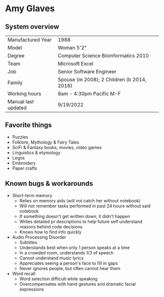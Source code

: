 # Amy Glaves

## System overview
<table>
  <tr><td>Manufactured Year</td><td>1988</td></tr>
  <tr><td>Model</td><td>Woman 5'2"</td></tr>
  <tr><td>Degree</td><td>Computer Science Bioinformatics 2010</td></tr>
  <tr><td>Team</td><td>Microsoft Excel</td></tr>
  <tr><td>Job</td><td>Senior Software Engineer</td></tr>
  <tr><td>Family</td><td>Spouse (m 2008); 2 Children (b 2014, 2016)</td></tr>
  <tr><td>Working hours</td><td>8am - 4:30pm Pacific M-F</td></tr>
  <tr><td>Manual last updated</td><td>9/19/2022</td></tr>
</table>

## Favorite things
- Puzzles
- Folklore, Mythology & Fairy Tales
- SciFi & Fantasy books, movies, video games
- Linguistics & etymology
- Legos
- Embroidery
- Paper crafts

## Known bugs & workarounds
- Short-term memory
  - Relies on memory aids (will not catch her without notebook)
  - Will not remember tasks performed in past 24 hours without said notebook
  - If something doesn't get written down, it didn't happen
  - Writes detailed pr descriptions to help future self understand reasons behind code decisions
  - Knows how to find info quickly
- Audio Processing Disorder 
  - Subtitles 
  - Understands best when only 1 person speaks at a time
  - In a crowded room, understands 1/3 of speech
  - Cannot understand music lyrics
  - Appreciates seeing a person's face to fill in gaps
  - Never ignores people, but often cannot hear them
- Word recall
  - Word selection difficult while speaking
  - Overcompensates with hand gestures and dramatic facial expressions
